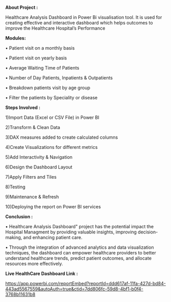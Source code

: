 **About Project :**

Healthcare Analysis Dashboard in Power Bi visualisation tool. It is used for creating effective and interactive dashboard which helps outcomes to improve the Healthcare Hospital’s Performance 

**Modules:**

•     Patient visit on a monthly basis

•     Patient visit on yearly basis

•     Average Waiting Time of Patients

•     Number of Day Patients, Inpatients & Outpatients

•     Breakdown patients visit by age group

•     Filter the patients by Speciality or disease


**Steps Involved :**

1)Import Data (Excel or CSV File) in Power BI

2)Transform & Clean Data

3)DAX measures added to create calculated columns

4)Create Visualizations for different metrics

5)Add Interactivity & Navigation

6)Design the Dashboard Layout

7)Apply Filters and Tiles

8)Testing

9)Maintenance & Refresh

10)Deploying the report on Power BI services


**Conclusion :**

•    Healthcare Analysis Dashboard" project has the potential impact the Hospital Managment by providing valuable insights, improving decision-making, and enhancing patient care. 

•    Through the integration of advanced analytics and data visualization techniques, the dashboard can empower healthcare providers to better understand healthcare trends, predict patient outcomes, and allocate resources more effectively.


**Live HealthCare Dashboard Link :**

https://app.powerbi.com/reportEmbed?reportId=ddd617af-11fa-427d-bd84-443ad5567559&autoAuth=true&ctid=7dd806fc-59d8-4bf1-b0f4-3768b11631b8

